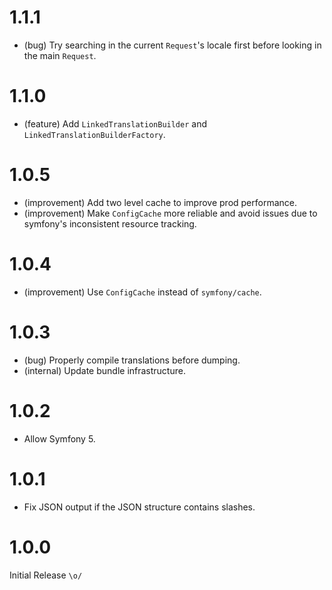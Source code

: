 1.1.1
=====

*   (bug) Try searching in the current `Request`'s locale first before looking in the main `Request`.


1.1.0
=====

*   (feature) Add `LinkedTranslationBuilder` and `LinkedTranslationBuilderFactory`.


1.0.5
=====

*   (improvement) Add two level cache to improve prod performance.
*   (improvement) Make `ConfigCache` more reliable and avoid issues due to symfony's inconsistent resource tracking.   


1.0.4
=====

*   (improvement) Use `ConfigCache` instead of `symfony/cache`.


1.0.3
=====

*   (bug) Properly compile translations before dumping.
*   (internal) Update bundle infrastructure.


1.0.2
=====

*   Allow Symfony 5.


1.0.1
=====

*   Fix JSON output if the JSON structure contains slashes.


1.0.0
=====

Initial Release `\o/`
